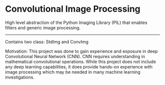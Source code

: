# Convolutional Image Processing

High level abstraction of the Python Imaging Library (PIL) that enables filters and generic image processing.

------------------------------------------------------------------------------------------------------------------------

Contains two class: StdImg and ConvImg

Motivation:
This project was done to gain experience and exposure in deep Convolutional Neural Network (CNN). CNN requires understanding
in mathematical convolutional operations. While this project does not include any deep learning capabilities, it does provide
hands-on experience with image processing which may be needed in many machine learning investigations.
